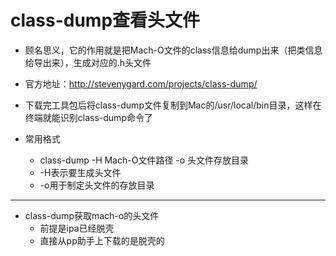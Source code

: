 # class-dump查看头文件

* 顾名思义，它的作用就是把Mach-O文件的class信息给dump出来（把类信息给导出来），生成对应的.h头文件
* 官方地址：http://stevenygard.com/projects/class-dump/
* 下载完工具包后将class-dump文件复制到Mac的/usr/local/bin目录，这样在终端就能识别class-dump命令了

* 常用格式
    * class-dump  -H  Mach-O文件路径  -o  头文件存放目录
    * -H表示要生成头文件
    * -o用于制定头文件的存放目录


---

* class-dump获取mach-o的头文件
    * 前提是ipa已经脱壳
    * 直接从pp助手上下载的是脱壳的